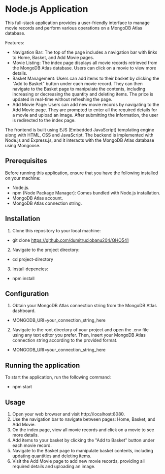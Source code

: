 # Node.js Application


This full-stack application provides a user-friendly interface to manage movie records and perform various operations on a MongoDB Atlas database.

Features:
- Navigation Bar: The top of the page includes a navigation bar with links to Home, Basket, and Add Movie pages.
- Movie Listing: The index page displays all movie records retrieved from the MongoDB Atlas database. Users can click on a movie to view more details.
- Basket Management: Users can add items to their basket by clicking the "Add to Basket" button under each movie record. They can then navigate to the Basket page to manipulate the contents, including increasing or decreasing the quantity and deleting items. The price is updated in real-time without refreshing the page.
- Add Movie Page: Users can add new movie records by navigating to the Add Movie page. They are prompted to enter all the required details for a movie and upload an image. After submitting the information, the user is redirected to the index page.

The frontend is built using EJS (Embedded JavaScript) templating engine along with HTML, CSS and JavaScript. The backend is implemented with Node.js and Express.js, and it interacts with the MongoDB Atlas database using Mongoose.


## Prerequisites


Before running this application, ensure that you have the following installed on your machine:
- Node.js.
- npm (Node Package Manager): Comes bundled with Node.js installation.
- MongoDB Atlas account.
- MongoDB Atlas connection string.


## Installation


1. Clone this repository to your local machine:
- git clone https://github.com/dumitruciobanu204/QHO541
2. Navigate to the project directory:
- cd project-directory
3. Install depencies:
- npm install


## Configuration


1. Obtain your MongoDB Atlas connection string from the MongoDB Atlas dashboard.
- MONGODB_URI=your_connection_string_here
2. Navigate to the root directory of your project and open the .env file using any text editor you prefer. Then, insert your MongoDB Atlas connection string according to the provided format.
- MONGODB_URI=your_connection_string_here


## Running the application


To start the application, run the following command:
- npm start


## Usage 


1. Open your web browser and visit http://localhost:8080.
2. Use the navigation bar to navigate between pages: Home, Basket, and Add Movie.
3. On the index page, view all movie records and click on a movie to see more details.
4. Add items to your basket by clicking the "Add to Basket" button under each movie record.
5. Navigate to the Basket page to manipulate basket contents, including updating quantities and deleting items.
6. Visit the Add Movie page to add new movie records, providing all required details and uploading an image.